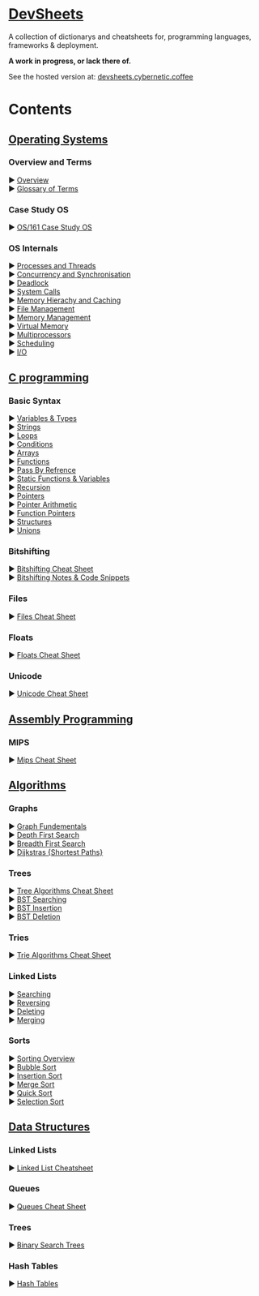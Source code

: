 # [DevSheets](https://devsheets.cybernetic.coffee/)

A collection of dictionarys and cheatsheets for, programming languages, frameworks &amp; deployment.

**A work in progress, or lack there of.**

See the hosted version at: [devsheets.cybernetic.coffee](https://devsheets.cybernetic.coffee/)

# Contents

## [Operating Systems](./OS/README.md)

### Overview and Terms

► [Overview](./OS/README.md#Overview)    
► [Glossary of Terms](./OS/TermsGlossary.md) 

### Case Study OS

► [OS/161 Case Study OS](./OS/os_161.md)  

### OS Internals

► [Processes and Threads](./OS/Processes_Threads.md)  
► [Concurrency and Synchronisation](./OS/Concurrency_Synchronisation.md)   
► [Deadlock](./OS/Deadlock.md)  
► [System Calls](./OS/Syscalls.md)   
► [Memory Hierachy and Caching](./OS/MemoryHierachy.md)   
► [File Management](./OS/FileManagement.md)   
► [Memory Management](./OS/MemoryManagement.md)   
► [Virtual Memory](./OS/VirtualMemory.md)   
► [Multiprocessors](./OS/Multiprocessors.md)   
► [Scheduling](./OS/Scheduling.md)   
► [I/O](./OS/IO.md)

## [C programming](./C/README.md)

### Basic Syntax

 ► [Variables & Types](./C/variables_basicTypes.c)   
 ► [Strings](./C/strings.c)   
 ► [Loops](./C/loops.c)  
 ► [Conditions](./C/conditions.c)  
 ► [Arrays](./C/arrays.c)   
 ► [Functions](./C/functions.c)   
 ► [Pass By Refrence](./C/pass_by_refrence.c)   
 ► [Static Functions & Variables](./C/static_vars_funcs.c)   
 ► [Recursion](./C/recursion.c)   
 ► [Pointers](./C/pointers.c)   
 ► [Pointer Arithmetic](./C/pointer_arithmetic.c)   
 ► [Function Pointers](./C/function_pointers.c)   
 ► [Structures](./C/structures.c)   
 ► [Unions](./C/unions.c)   

### Bitshifting

► [Bitshifting Cheat Sheet](./C/bitshifting.md)    
► [Bitshifting Notes & Code Snippets](./C/bitmasks.c)   

### Files

► [Files Cheat Sheet](./C/files.md)    

### Floats

► [Floats Cheat Sheet](./C/floats.md)   

### Unicode

► [Unicode Cheat Sheet](./C/unicode.md)    

## [Assembly Programming](./ASM/README.md) 

### MIPS

► [Mips Cheat Sheet](./ASM/MIPS/MIPS_Cheat_Sheet.md)   

## [Algorithms](./Algorithms/README.md)

### Graphs

► [Graph Fundementals](./Algorithms/Graphs/GraphBasics.md)   
► [Depth First Search](./Algorithms/Graphs/DFS.md)   
► [Breadth First Search](./Algorithms/Graphs/BFS.md)   
► [Dijkstras {Shortest Paths}](./Algorithms/Graphs/Dijkstras.md)   

### Trees

► [Tree Algorithms Cheat Sheet](./Algorithms/Trees/Trees.md)   
► [BST Searching](./Algorithms/Trees/BSTSearch.md)   
► [BST Insertion](./Algorithms/Trees/BSTInsertion.md)   
► [BST Deletion](./Algorithms/Trees/BSTDeletion.md)   

### Tries

► [Trie Algorithms Cheat Sheet](./Algorithms/Trees/Tries.md)

### Linked Lists

► [Searching](./Algorithms/LinkedLists/SearchingLLs.md)   
► [Reversing](./Algorithms/LinkedLists/ReversingLLs.md)   
► [Deleting](./Algorithms/LinkedLists/DeletingLLs.md)   
► [Merging](./Algorithms/LinkedLists/MergingLLS.md)  

### Sorts

► [Sorting Overview](./Algorithms/Sorts/Sorting.md)  
► [Bubble Sort](./Algorithms/Sorts/BubbleSort.md)   
► [Insertion Sort](./Algorithms/Sorts/InsertionSort.md)   
► [Merge Sort](./Algorithms/Sorts/MergeSort.md)  
► [Quick Sort](./Algorithms/Sorts/QuickSort.md)  
► [Selection Sort](./Algorithms/Sorts/SelectionSort.md)  

## [Data Structures](./Data%20Structures/README.md)

### Linked Lists

► [Linked List Cheatsheet](./Data%20Structures/LinkedLists/linked_lists.md)   

### Queues
 
► [Queues Cheat Sheet](./Data%20Structures/Queues/Queues.md)   

### Trees

► [Binary Search Trees](./Data%20Structures/Trees/BSTs.md)   

### Hash Tables

► [Hash Tables](./Data%20Structures/HashTable/HashTables.md)   